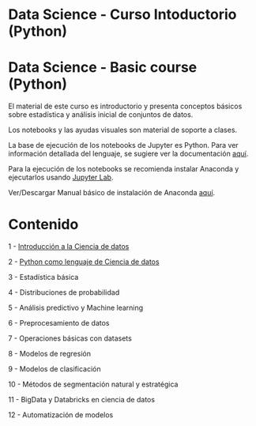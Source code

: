 # Data Science - Curso Intoductorio (Python)
# Data Science - Basic course (Python)

El material de este curso es introductorio y presenta conceptos básicos sobre estadística y análisis inicial de conjuntos de datos.

Los notebooks y las ayudas visuales son material de soporte a clases.

La base de ejecución de los notebooks de Jupyter es Python. Para ver información detallada del lenguaje, se sugiere ver la documentación [aquí](http://ipython.org/documentation.html).

Para la ejecución de los notebooks se recomienda instalar Anaconda y ejecutarlos usando [Jupyter Lab](https://jupyterlab.readthedocs.io/en/stable/getting_started/installation.html).

Ver/Descargar Manual básico de instalación de Anaconda [aquí](https://github.com/jnserna/DS_Basic/blob/main/Intro/Clase_1_B_Descargar%20Anaconda%20%2B%20Python%20ini.pptx).

# Contenido

1 - [Introducción a la Ciencia de datos](https://github.com/jnserna/DS_Basic/tree/main/Intro)

2 - [Python como lenguaje de Ciencia de datos](https://github.com/jnserna/DS_Basic/tree/main/Python%20en%20DS%20%2B%20Numpy)

3 - Estadística básica

4 - Distribuciones de probabilidad

5 - Análisis predictivo y Machine learning

6 - Preprocesamiento de datos

7 - Operaciones básicas con datasets

8 - Modelos de regresión

9 - Modelos de clasificación

10 - Métodos de segmentación natural y estratégica

11 - BigData y Databricks en ciencia de datos

12 - Automatización de modelos


